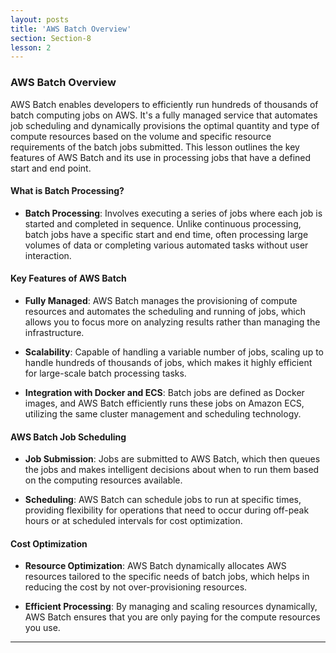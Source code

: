 ```yaml
---
layout: posts
title: 'AWS Batch Overview'
section: Section-8
lesson: 2
---
```


### AWS Batch Overview

AWS Batch enables developers to efficiently run hundreds of thousands of batch computing jobs on AWS. It's a fully managed service that automates job scheduling and dynamically provisions the optimal quantity and type of compute resources based on the volume and specific resource requirements of the batch jobs submitted. This lesson outlines the key features of AWS Batch and its use in processing jobs that have a defined start and end point.

<!-- pagebreak -->

#### What is Batch Processing?

- **Batch Processing**: Involves executing a series of jobs where each job is started and completed in sequence. Unlike continuous processing, batch jobs have a specific start and end time, often processing large volumes of data or completing various automated tasks without user interaction.

<!-- pagebreak -->

#### Key Features of AWS Batch

- **Fully Managed**: AWS Batch manages the provisioning of compute resources and automates the scheduling and running of jobs, which allows you to focus more on analyzing results rather than managing the infrastructure.

- **Scalability**: Capable of handling a variable number of jobs, scaling up to handle hundreds of thousands of jobs, which makes it highly efficient for large-scale batch processing tasks.

- **Integration with Docker and ECS**: Batch jobs are defined as Docker images, and AWS Batch efficiently runs these jobs on Amazon ECS, utilizing the same cluster management and scheduling technology.

<!-- pagebreak -->

#### AWS Batch Job Scheduling

- **Job Submission**: Jobs are submitted to AWS Batch, which then queues the jobs and makes intelligent decisions about when to run them based on the computing resources available.

- **Scheduling**: AWS Batch can schedule jobs to run at specific times, providing flexibility for operations that need to occur during off-peak hours or at scheduled intervals for cost optimization.

<!-- pagebreak -->

#### Cost Optimization

- **Resource Optimization**: AWS Batch dynamically allocates AWS resources tailored to the specific needs of batch jobs, which helps in reducing the cost by not over-provisioning resources.

- **Efficient Processing**: By managing and scaling resources dynamically, AWS Batch ensures that you are only paying for the compute resources you use.

---
